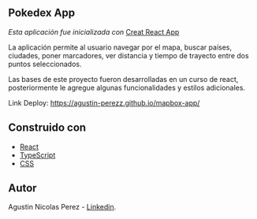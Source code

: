 ## Pokedex App

*Esta aplicación fue inicializada con* [Creat React App](https://create-react-app.dev/)

La aplicación permite al usuario navegar por el mapa, buscar países, ciudades, poner marcadores, ver distancia y tiempo de trayecto entre dos puntos seleccionados.
 
Las bases de este proyecto fueron desarrolladas en un curso de react, posteriormente le agregue algunas funcionalidades y estilos adicionales. 

Link Deploy: https://agustin-perezz.github.io/mapbox-app/

## Construido con

* [React](https://es.reactjs.org/)
* [TypeScript](https://www.typescriptlang.org/)
* [CSS](https://developer.mozilla.org/es/docs/Web/CSS)

## Autor

Agustin Nicolas Perez - [Linkedin](https://www.linkedin.com/in/agustinperez-front-end-developer/).
